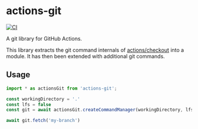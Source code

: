 # actions-git
[![CI](https://github.com/peter-evans/actions-git/workflows/CI/badge.svg)](https://github.com/peter-evans/actions-git/actions?query=workflow%3ACI)

A git library for GitHub Actions.

This library extracts the git command internals of [actions/checkout](https://github.com/actions/checkout) into a module.
It has then been extended with additional git commands.

## Usage

```typescript
import * as actionsGit from 'actions-git';
```

```typescript
const workingDirectory = '.'
const lfs = false
const git = await actionsGit.createCommandManager(workingDirectory, lfs)

await git.fetch('my-branch')
```
